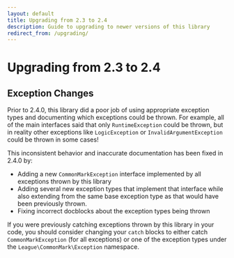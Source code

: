 ```yaml
---
layout: default
title: Upgrading from 2.3 to 2.4
description: Guide to upgrading to newer versions of this library
redirect_from: /upgrading/
---
```


# Upgrading from 2.3 to 2.4

## Exception Changes

Prior to 2.4.0, this library did a poor job of using appropriate exception types and documenting which exceptions could
be thrown. For example, all of the main interfaces said that only `RuntimeException` could be thrown, but in reality
other exceptions like `LogicException` or `InvalidArgumentException` could be thrown in some cases!

This inconsistent behavior and inaccurate documentation has been fixed in 2.4.0 by:

- Adding a new `CommonMarkException` interface implemented by all exceptions thrown by this library
- Adding several new exception types that implement that interface while also extending from the same base exception
  type as that would have been previously thrown.
- Fixing incorrect docblocks about the exception types being thrown

If you were previously catching exceptions thrown by this library in your code, you should consider changing your
`catch` blocks to either catch `CommonMarkException` (for all exceptions) or one of the exception types under the
`League\CommonMark\Exception` namespace.
